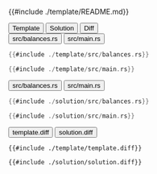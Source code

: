 
<div class="content-row">
<div class="content-col">

{{#include ./template/README.md}}

</div>

<div class="content-col">

<div class="tab">
  <button class="maintab tablinks active" onclick="switchMainTab(event, 'Template')">Template</button>
  <button class="maintab tablinks" onclick="switchMainTab(event, 'Solution')">Solution</button>
  <button class="maintab tablinks" onclick="switchMainTab(event, 'Diff')">Diff</button>
</div>

<div id="Template" class="maintab tabcontent active">

<div class="tab">
<button class="subtab tablinks file-template file-modified active" onclick="switchSubTab(event, 'src/balances.rs')" data-id="src/balances.rs">src/balances.rs</button>
<button class="subtab tablinks file-template file-modified" onclick="switchSubTab(event, 'src/main.rs')" data-id="src/main.rs">src/main.rs</button>
</div>
<div id="template/src/balances.rs" class="subtab tabcontent active" data-id="src/balances.rs">

```rust
{{#include ./template/src/balances.rs}}
```

</div>

<div id="template/src/main.rs" class="subtab tabcontent" data-id="src/main.rs">

```rust
{{#include ./template/src/main.rs}}
```

</div>



</div>

<div id="Solution" class="maintab tabcontent">

<div class="tab">
<button class="subtab tablinks file-solution file-modified active" onclick="switchSubTab(event, 'src/balances.rs')" data-id="src/balances.rs">src/balances.rs</button>
<button class="subtab tablinks file-solution file-modified" onclick="switchSubTab(event, 'src/main.rs')" data-id="src/main.rs">src/main.rs</button>
</div>
<div id="solution/src/balances.rs" class="subtab tabcontent active" data-id="src/balances.rs">

```rust
{{#include ./solution/src/balances.rs}}
```

</div>

<div id="solution/src/main.rs" class="subtab tabcontent" data-id="src/main.rs">

```rust
{{#include ./solution/src/main.rs}}
```

</div>



</div>

<div id="Diff" class="maintab tabcontent">


<div class="tab">
	<button class="subtab tablinks active" onclick="switchSubTab(event, 'template.diff')">template.diff</button>
	<button class="subtab tablinks" onclick="switchSubTab(event, 'solution.diff')">solution.diff</button>
</div>
<div id="template.diff" class="subtab tabcontent active" data-id="template.diff">

```diff
{{#include ./template/template.diff}}
```

</div>
<div id="solution.diff" class="subtab tabcontent" data-id="solution.diff">

```diff
{{#include ./solution/solution.diff}}
```

</div>

</div>

</div>
</div>
